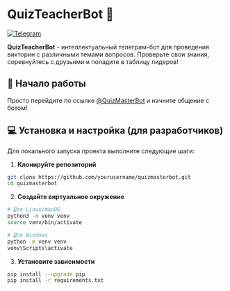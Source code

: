 # QuizTeacherBot 🤖
[![Telegram](https://img.shields.io/badge/Telegram-%40QuizMasterBot-blue.svg)](https://t.me/@QuizTeacherBot)

**QuizTeacherBot** - интеллектуальный телеграм-бот для проведения викторин с различными темами вопросов. Проверьте свои знания, соревнуйтесь с друзьями и попадите в таблицу лидеров!

## 🚀 Начало работы
Просто перейдите по ссылке [@QuizMasterBot](https://t.me/@QuizTeacherBot) и начните общение с ботом!

## 💻 Установка и настройка (для разработчиков)
Для локального запуска проекта выполните следующие шаги:

1. **Клонируйте репозиторий**
```bash
git clone https://github.com/yourusername/quizmasterbot.git
cd quizmasterbot
```
2. **Создайте виртуальное окружение**
```bash
# Для Linux/macOS
python3 -m venv venv
source venv/bin/activate

# Для Windows
python -m venv venv
venv\Scripts\activate
```
3. **Установите зависимости**
```bash
pip install --upgrade pip
pip install -r requirements.txt
```
